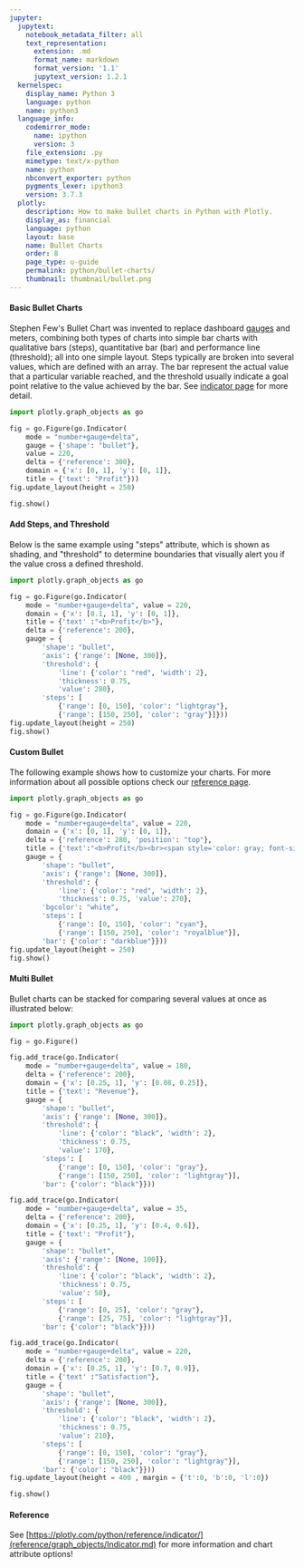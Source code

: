 ```yaml
---
jupyter:
  jupytext:
    notebook_metadata_filter: all
    text_representation:
      extension: .md
      format_name: markdown
      format_version: '1.1'
      jupytext_version: 1.2.1
  kernelspec:
    display_name: Python 3
    language: python
    name: python3
  language_info:
    codemirror_mode:
      name: ipython
      version: 3
    file_extension: .py
    mimetype: text/x-python
    name: python
    nbconvert_exporter: python
    pygments_lexer: ipython3
    version: 3.7.3
  plotly:
    description: How to make bullet charts in Python with Plotly.
    display_as: financial
    language: python
    layout: base
    name: Bullet Charts
    order: 8
    page_type: u-guide
    permalink: python/bullet-charts/
    thumbnail: thumbnail/bullet.png
---
```


#### Basic Bullet Charts
Stephen Few's Bullet Chart was invented to replace dashboard [gauges](gauge-charts.md) and meters, combining both types of charts into simple bar charts with qualitative bars (steps), quantitative bar (bar) and performance line (threshold); all into one simple layout.
  Steps typically are broken into several values, which are defined with an array. The bar represent the actual value that a particular variable reached, and the threshold usually indicate a goal point relative to the value achieved by the bar. See [indicator page](indicator.md) for more detail.

```python
import plotly.graph_objects as go

fig = go.Figure(go.Indicator(
    mode = "number+gauge+delta",
    gauge = {'shape': "bullet"},
    value = 220,
    delta = {'reference': 300},
    domain = {'x': [0, 1], 'y': [0, 1]},
    title = {'text': "Profit"}))
fig.update_layout(height = 250)

fig.show()
```

#### Add Steps, and Threshold
Below is the same example using "steps" attribute, which is shown as shading, and "threshold" to determine boundaries that visually alert you if the value cross a defined threshold.

```python
import plotly.graph_objects as go

fig = go.Figure(go.Indicator(
    mode = "number+gauge+delta", value = 220,
    domain = {'x': [0.1, 1], 'y': [0, 1]},
    title = {'text' :"<b>Profit</b>"},
    delta = {'reference': 200},
    gauge = {
        'shape': "bullet",
        'axis': {'range': [None, 300]},
        'threshold': {
            'line': {'color': "red", 'width': 2},
            'thickness': 0.75,
            'value': 280},
        'steps': [
            {'range': [0, 150], 'color': "lightgray"},
            {'range': [150, 250], 'color': "gray"}]}))
fig.update_layout(height = 250)
fig.show()
```

#### Custom Bullet
The following example shows how to customize your charts. For more information about all possible options check our [reference page](reference/graph_objects/Indicator.md).

```python
import plotly.graph_objects as go

fig = go.Figure(go.Indicator(
    mode = "number+gauge+delta", value = 220,
    domain = {'x': [0, 1], 'y': [0, 1]},
    delta = {'reference': 280, 'position': "top"},
    title = {'text':"<b>Profit</b><br><span style='color: gray; font-size:0.8em'>U.S. $</span>", 'font': {"size": 14}},
    gauge = {
        'shape': "bullet",
        'axis': {'range': [None, 300]},
        'threshold': {
            'line': {'color': "red", 'width': 2},
            'thickness': 0.75, 'value': 270},
        'bgcolor': "white",
        'steps': [
            {'range': [0, 150], 'color': "cyan"},
            {'range': [150, 250], 'color': "royalblue"}],
        'bar': {'color': "darkblue"}}))
fig.update_layout(height = 250)
fig.show()
```

#### Multi Bullet
Bullet charts can be stacked for comparing several values at once as illustrated below:

```python
import plotly.graph_objects as go

fig = go.Figure()

fig.add_trace(go.Indicator(
    mode = "number+gauge+delta", value = 180,
    delta = {'reference': 200},
    domain = {'x': [0.25, 1], 'y': [0.08, 0.25]},
    title = {'text': "Revenue"},
    gauge = {
        'shape': "bullet",
        'axis': {'range': [None, 300]},
        'threshold': {
            'line': {'color': "black", 'width': 2},
            'thickness': 0.75,
            'value': 170},
        'steps': [
            {'range': [0, 150], 'color': "gray"},
            {'range': [150, 250], 'color': "lightgray"}],
        'bar': {'color': "black"}}))

fig.add_trace(go.Indicator(
    mode = "number+gauge+delta", value = 35,
    delta = {'reference': 200},
    domain = {'x': [0.25, 1], 'y': [0.4, 0.6]},
    title = {'text': "Profit"},
    gauge = {
        'shape': "bullet",
        'axis': {'range': [None, 100]},
        'threshold': {
            'line': {'color': "black", 'width': 2},
            'thickness': 0.75,
            'value': 50},
        'steps': [
            {'range': [0, 25], 'color': "gray"},
            {'range': [25, 75], 'color': "lightgray"}],
        'bar': {'color': "black"}}))

fig.add_trace(go.Indicator(
    mode = "number+gauge+delta", value = 220,
    delta = {'reference': 200},
    domain = {'x': [0.25, 1], 'y': [0.7, 0.9]},
    title = {'text' :"Satisfaction"},
    gauge = {
        'shape': "bullet",
        'axis': {'range': [None, 300]},
        'threshold': {
            'line': {'color': "black", 'width': 2},
            'thickness': 0.75,
            'value': 210},
        'steps': [
            {'range': [0, 150], 'color': "gray"},
            {'range': [150, 250], 'color': "lightgray"}],
        'bar': {'color': "black"}}))
fig.update_layout(height = 400 , margin = {'t':0, 'b':0, 'l':0})

fig.show()
```

#### Reference
See [https://plotly.com/python/reference/indicator/](reference/graph_objects/Indicator.md) for more information and chart attribute options!

```python

```